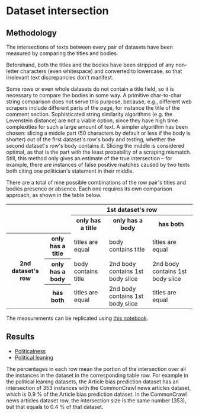 # Dataset intersection

## Methodology

The intersections of texts between every pair of datasets have been measured by comparing the titles and bodies.

Beforehand, both the titles and the bodies have been stripped of any non-letter characters (even whitespace) and
converted to lowercase, so that irrelevant text discrepancies don't manifest.

Some rows or even whole datasets do not contain a title field, so it is necessary to compare the bodies in some way. A
primitive char-to-char string comparison does not serve this purpose, because, e.g., different web scrapers include
different parts of the page, for instance the title of the comment section. Sophisticated string similarity algorithms
(e.g. the Levenstein distance) are not a viable option, since they have high time complexities for such a large amount
of text. A simpler algorithm has been chosen: slicing a middle part (50 characters by default or less if the body is
shorter) out of the first dataset's row's body and testing, whether the second dataset's row's body contains it. Slicing
the middle is considered optimal, as that is the part with the least probability of a scraping mismatch. Still, this
method only gives an estimate of the true intersection – for example, there are instances of false positive matches
caused by two texts both citing one politician's statement in their middle.

There are a total of nine possible combinations of the row pair's titles and bodies presence or absence. Each one
requires its own comparison approach, as shown in the table below.

<table>
<tr>
    <th colspan="2" rowspan="2"></th>
    <th colspan="3">1st dataset's row</th>
</tr>
<tr>
    <th>only has a title</th>
    <th>only has a body</th>
    <th>has both</th>
</tr>
<tr>
    <th rowspan="3">2nd dataset's row</th>
    <th>only has a title</th>
    <td>titles are equal</td>
    <td>body contains title</td>
    <td>titles are equal</td>
</tr>
<tr>
    <th>only has a body</th>
    <td>body contains title</td>
    <td>2nd body contains 1st body slice</td>
    <td>2nd body contains 1st body slice</td>
</tr>
<tr>
    <th>has both</th>
    <td>titles are equal</td>
    <td>2nd body contains 1st body slice</td>
    <td>titles are equal</td>
</tr>
</table>

The measurements can be replicated using [this notebook](/analysis/dataset_intersection/notebook.ipynb).

## Results

- [Politicalness](politicalness)
- [Political leaning](political_leaning)

The percentages in each row mean the portion of the intersection over all the instances in the dataset in the
corresponding table row. For example in the political leaning datasets, the Article bias prediction dataset has an
intersection of 353 instances with the CommonCrawl news articles dataset, which is 0.9 % of the Article bias prediction
dataset. In the CommonCrawl news articles dataset row, the intersection size is the same number (353), but that equals
to 0.4 % of that dataset.
